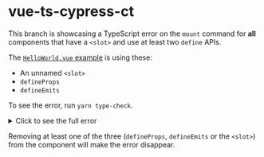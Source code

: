 # vue-ts-cypress-ct

This branch is showcasing a TypeScript error on the `mount` command for **all**
components that have a `<slot>` and use at least two `define` APIs.

The [`HelloWorld.vue` example](./src/components/HelloWorld.vue) is using these:
- An unnamed `<slot>`
- `defineProps`
- `defineEmits`

To see the error, run `yarn type-check`.

<details>
<summary>Click to see the full error</summary>

```shell
$ yarn type-check
yarn run v1.22.19
$ vue-tsc --noEmit -p tsconfig.cypress-ct.json --composite false
src/components/__tests__/HelloWorld.cy.ts:5:14 - error TS2769: No overload matches this call.
  The last overload gave the following error.
    Argument of type '__VLS_WithTemplateSlots<DefineComponent<__VLS_TypePropsToRuntimeProps<{ msg: string; }>, {}, unknown, {}, {}, ComponentOptionsMixin, ComponentOptionsMixin, ... 4 more ..., {}>, { ...; }>' is not assignable to parameter of type 'ComponentOptionsWithObjectProps<Readonly<ComponentPropsOptions<Data>>, {}, {}, {}, {}, ComponentOptionsMixin, ComponentOptionsMixin, ... 5 more ..., { ...; } | {}>'.
      Type '__VLS_WithTemplateSlots<DefineComponent<__VLS_TypePropsToRuntimeProps<{ msg: string; }>, {}, unknown, {}, {}, ComponentOptionsMixin, ComponentOptionsMixin, ... 4 more ..., {}>, { ...; }>' is not assignable to type 'ComponentOptionsBase<Readonly<ExtractPropTypes<Readonly<ComponentPropsOptions<Data>>>> & { [x: `on${Capitalize<string>}`]: ((...args: any[]) => any) | undefined; }, ... 10 more ..., string>'.
        Types of property 'setup' are incompatible.
          Type '((this: void, props: Readonly<LooseRequired<Readonly<ExtractPropTypes<__VLS_TypePropsToRuntimeProps<{ msg: string; }>>> & { onPoke?: (() => any) | undefined; }>>, ctx: { ...; }) => void | ... 2 more ... | Promise<...>) | undefined' is not assignable to type '((this: void, props: Readonly<LooseRequired<Readonly<ExtractPropTypes<Readonly<ComponentPropsOptions<Data>>>> & { [x: `on${Capitalize<string>}`]: ((...args: any[]) => any) | undefined; }>>, ctx: { ...; }) => void | ... 2 more ... | Promise<...>) | undefined'.
            Type '(this: void, props: Readonly<LooseRequired<Readonly<ExtractPropTypes<__VLS_TypePropsToRuntimeProps<{ msg: string; }>>> & { onPoke?: (() => any) | undefined; }>>, ctx: { ...; }) => void | ... 2 more ... | Promise<...>' is not assignable to type '(this: void, props: Readonly<LooseRequired<Readonly<ExtractPropTypes<Readonly<ComponentPropsOptions<Data>>>> & { [x: `on${Capitalize<string>}`]: ((...args: any[]) => any) | undefined; }>>, ctx: { ...; }) => void | ... 2 more ... | Promise<...>'.
              Types of parameters 'props' and 'props' are incompatible.
                Type 'Readonly<LooseRequired<Readonly<ExtractPropTypes<Readonly<ComponentPropsOptions<Data>>>> & { [x: `on${Capitalize<string>}`]: ((...args: any[]) => any) | undefined; }>>' is missing the following properties from type 'Readonly<LooseRequired<Readonly<ExtractPropTypes<__VLS_TypePropsToRuntimeProps<{ msg: string; }>>> & { onPoke?: (() => any) | undefined; }>>': msg, onPoke

5     cy.mount(HelloWorld, { props: { msg: 'Hello Cypress' } })
               ~~~~~~~~~~

  node_modules/cypress/vue/dist/index.d.ts:1339:18
    1339 declare function mount<PropsOptions extends Readonly<ComponentPropsOptions>, RawBindings, D extends {}, C extends ComputedOptions = {}, M extends Record<string, Function> = {}, E extends EmitsOptions = Record<string, any>, Mixin extends ComponentOptionsMixin = ComponentOptionsMixin, Extends extends ComponentOptionsMixin = ComponentOptionsMixin, EE extends string = string>(componentOptions: ComponentOptionsWithObjectProps<PropsOptions, RawBindings, D, C, M, E, Mixin, Extends, EE>, options?: MountingOptions<ExtractPropTypes<PropsOptions> & PublicProps, D>): Cypress.Chainable<{
                          ~~~~~
    The last overload is declared here.
```

</details>

Removing at least one of the three (`defineProps`, `defineEmits` or the `<slot>`) from the component will make the error disappear.
